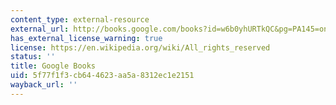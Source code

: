 ```yaml
---
content_type: external-resource
external_url: http://books.google.com/books?id=w6b0yhURTkQC&pg=PA145=onepage
has_external_license_warning: true
license: https://en.wikipedia.org/wiki/All_rights_reserved
status: ''
title: Google Books
uid: 5f77f1f3-cb64-4623-aa5a-8312ec1e2151
wayback_url: ''
---
```

